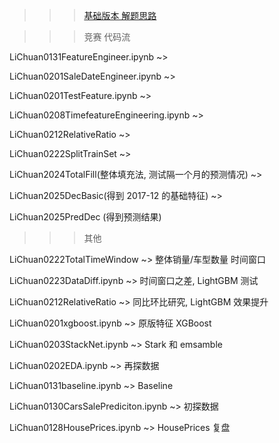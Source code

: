 >>> [基础版本 解题思路](../../doc/LogLiChuanIdea.md)

>>> 竞赛 代码流

LiChuan0131FeatureEngineer.ipynb ~> 

LiChuan0201SaleDateEngineer.ipynb ~>

LiChuan0201TestFeature.ipynb ~> 

LiChuan0208TimefeatureEngineering.ipynb ~> 

LiChuan0212RelativeRatio ~>

LiChuan0222SplitTrainSet ~> 

LiChuan2024TotalFill(整体填充法, 测试隔一个月的预测情况) ~>

LiChuan2025DecBasic(得到 2017-12 的基础特征) ~>

LiChuan2025PredDec (得到预测结果)

>>> 其他

LiChuan0222TotalTimeWindow ~> 整体销量/车型数量 时间窗口

LiChuan0223DataDiff.ipynb ~> 时间窗口之差, LightGBM 测试

LiChuan0212RelativeRatio ~> 同比环比研究,  LightGBM 效果提升

LiChuan0201xgboost.ipynb ~> 原版特征 XGBoost

LiChuan0203StackNet.ipynb ~> Stark 和 emsamble

LiChuan0202EDA.ipynb ~> 再探数据

LiChuan0131baseline.ipynb ~> Baseline

LiChuan0130CarsSalePrediciton.ipynb ~> 初探数据

LiChuan0128HousePrices.ipynb ~> HousePrices 复盘